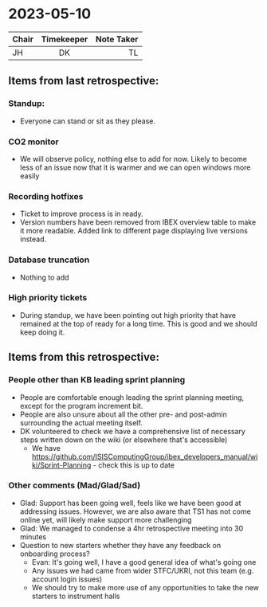 # 2023-05-10

| Chair      | Timekeeper | Note Taker |
| :--------   | :---------: | ----------: |
| JH | DK | TL |

## Items from last retrospective:

### Standup: 
- Everyone can stand or sit as they please.

### CO2 monitor
- We will observe policy, nothing else to add for now. Likely to become less of an issue now that it is warmer and we can open windows more easily

### Recording hotfixes
- Ticket to improve process is in ready. 
- Version numbers have been removed from IBEX overview table to make it more readable. Added link to different page displaying live versions instead.

### Database truncation
- Nothing to add

### High priority tickets
- During standup, we have been pointing out high priority that have remained at the top of ready for a long time. This is good and we should keep doing it.

## Items from this retrospective:

### People other than KB leading sprint planning
- People are comfortable enough leading the sprint planning meeting, except for the program increment bit.
- People are also unsure about all the other pre- and post-admin surrounding the actual meeting itself.
- DK volunteered to check we have a comprehensive list of necessary steps written down on the wiki (or elsewhere that's accessible)
    - We have https://github.com/ISISComputingGroup/ibex_developers_manual/wiki/Sprint-Planning - check this is up to date

### Other comments (Mad/Glad/Sad)
- Glad: Support has been going well, feels like we have been good at addressing issues. However, we are also aware that TS1 has not come online yet, will likely make support more challenging
- Glad: We managed to condense a 4hr retrospective meeting into 30 minutes
- Question to new starters whether they have any feedback on onboarding process? 
    - Evan: It's going well, I have a good general idea of what's going one
    - Any issues we had came from wider STFC/UKRI, not this team (e.g. account login issues)
    - We should try to make more use of any opportunities to take the new starters to instrument halls